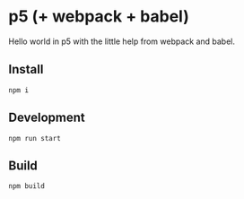 # p5 (+ webpack + babel)

Hello world in p5 with the little help from webpack and babel.

## Install

    npm i

## Development

    npm run start

## Build

    npm build
